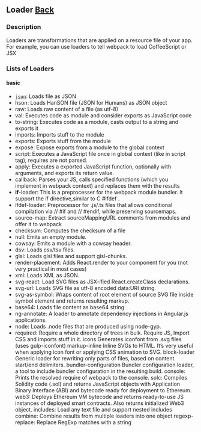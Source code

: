 ## Loader [Back](./../webpack.md)

### Description

Loaders are transformations that are applied on a resource file of your app. For example, you can use loaders to tell webpack to load CoffeeScript or JSX

### Lists of Loaders

#### basic

- [`json`](https://github.com/webpack/json-loader): Loads file as JSON
- hson: Loads HanSON file (JSON for Humans) as JSON object
- raw: Loads raw content of a file (as utf-8)
- val: Executes code as module and consider exports as JavaScript code
- to-string: Executes code as a module, casts output to a string and exports it
- imports: Imports stuff to the module
- exports: Exports stuff from the module
- expose: Expose exports from a module to the global context
- script: Executes a JavaScript file once in global context (like in script tag), requires are not parsed.
- apply: Executes a exported JavaScript function, optionally with arguments, and exports its return value.
- callback: Parses your JS, calls specified functions (which you implement in webpack context) and replaces them with the results
- **if**-loader: This is a preprocesser for the webpack module bundler. It support the if directive,similar to C #ifdef .
- ifdef-loader: Preprocessor for .js/.ts files that allows conditional compilation via // #if and // #endif, while preserving sourcemaps.
- source-map: Extract sourceMappingURL comments from modules and offer it to webpack
- checksum: Computes the checksum of a file
- null: Emits an empty module.
- cowsay: Emits a module with a cowsay header.
- dsv: Loads csv/tsv files.
- glsl: Loads glsl files and support glsl-chunks.
- render-placement: Adds React.render to your component for you (not very practical in most cases)
- xml: Loads XML as JSON.
- svg-react: Load SVG files as JSX-ified React.createClass declarations.
- svg-url: Loads SVG file as utf-8 encoded data:URI string.
- svg-as-symbol: Wraps content of root element of source SVG file inside symbol element and returns resulting markup.
- base64: Loads file content as base64 string
- ng-annotate: A loader to annotate dependency injections in Angular.js applications.
- node: Loads .node files that are produced using node-gyp.
- required: Require a whole directory of trees in bulk. Require JS, Import CSS and imports stuff in it.
icons Generates iconfont from .svg files (uses gulp-iconfont)
markup-inline Inline SVGs to HTML. It’s very useful when applying icon font or applying CSS animation to SVG.
block-loader Generic loader for rewriting only parts of files, based on content start/end delimiters.
bundler-configuration Bundler configuration loader, a tool to include bundler configuration in the resulting build.
console: Prints the resolved require of webpack to the console.
solc: Compiles Solidity code (.sol) and returns JavaScript objects with Application Binary Interface (ABI) and bytecode ready for deployment to Ethereum.
web3: Deploys Ethereum VM bytecode and returns ready-to-use JS instances of deployed smart contracts. Also returns initialized Web3 object.
includes: Load any text file and support nested includes
combine: Combine results from multiple loaders into one object
regexp-replace: Replace RegExp matches with a string

